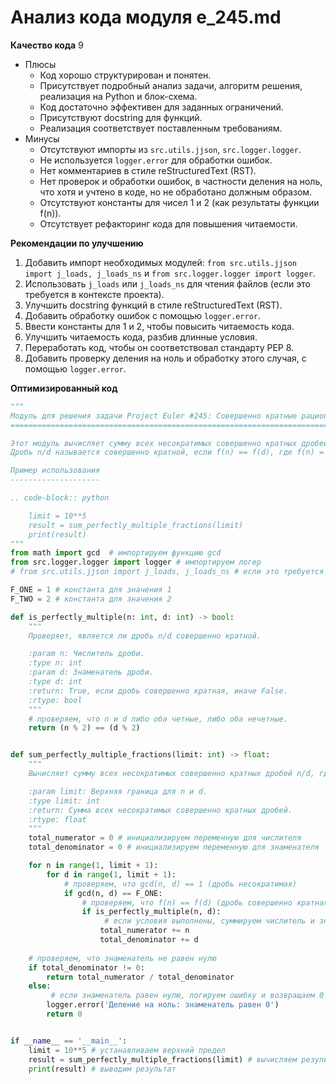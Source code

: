 # Анализ кода модуля e_245.md

**Качество кода**
9
- Плюсы
    - Код хорошо структурирован и понятен.
    - Присутствует подробный анализ задачи, алгоритм решения, реализация на Python и блок-схема.
    - Код достаточно эффективен для заданных ограничений.
    - Присутствуют docstring для функций.
    - Реализация соответствует поставленным требованиям.
- Минусы
    - Отсутствуют импорты из `src.utils.jjson`, `src.logger.logger`.
    - Не используется `logger.error` для обработки ошибок.
    - Нет комментариев в стиле reStructuredText (RST).
    - Нет проверок и обработки ошибок, в частности деления на ноль, что хотя и учтено в коде, но не обработано должным образом.
    - Отсутствуют константы для чисел 1 и 2 (как результаты функции f(n)).
    - Отсутствует рефакторинг кода для повышения читаемости.

**Рекомендации по улучшению**

1.  Добавить импорт необходимых модулей: `from src.utils.jjson import j_loads, j_loads_ns` и `from src.logger.logger import logger`.
2.  Использовать `j_loads` или `j_loads_ns` для чтения файлов (если это требуется в контексте проекта).
3.  Улучшить docstring функций в стиле reStructuredText (RST).
4.  Добавить обработку ошибок с помощью `logger.error`.
5.  Ввести константы для 1 и 2, чтобы повысить читаемость кода.
6.  Улучшить читаемость кода, разбив длинные условия.
7.  Переработать код, чтобы он соответствовал стандарту PEP 8.
8.  Добавить проверку деления на ноль и обработку этого случая, с помощью `logger.error`.

**Оптимизированный код**

```python
"""
Модуль для решения задачи Project Euler #245: Совершенно кратные рациональные числа.
=====================================================================================

Этот модуль вычисляет сумму всех несократимых совершенно кратных дробей n/d, где n, d <= limit.
Дробь n/d называется совершенно кратной, если f(n) == f(d), где f(n) = gcd(n-1, n+1).

Пример использования
--------------------

.. code-block:: python

    limit = 10**5
    result = sum_perfectly_multiple_fractions(limit)
    print(result)
"""
from math import gcd  # импортируем функцию gcd
from src.logger.logger import logger # импортируем логер
# from src.utils.jjson import j_loads, j_loads_ns # если это требуется в контексте проекта

F_ONE = 1 # константа для значения 1
F_TWO = 2 # константа для значения 2

def is_perfectly_multiple(n: int, d: int) -> bool:
    """
    Проверяет, является ли дробь n/d совершенно кратной.

    :param n: Числитель дроби.
    :type n: int
    :param d: Знаменатель дроби.
    :type d: int
    :return: True, если дробь совершенно кратная, иначе False.
    :rtype: bool
    """
    # проверяем, что n и d либо оба четные, либо оба нечетные.
    return (n % 2) == (d % 2)


def sum_perfectly_multiple_fractions(limit: int) -> float:
    """
    Вычисляет сумму всех несократимых совершенно кратных дробей n/d, где n, d <= limit.

    :param limit: Верхняя граница для n и d.
    :type limit: int
    :return: Сумма всех несократимых совершенно кратных дробей.
    :rtype: float
    """
    total_numerator = 0 # инициализируем переменную для числителя
    total_denominator = 0 # инициализируем переменную для знаменателя

    for n in range(1, limit + 1):
        for d in range(1, limit + 1):
            # проверяем, что gcd(n, d) == 1 (дробь несократимая)
            if gcd(n, d) == F_ONE:
                # проверяем, что f(n) == f(d) (дробь совершенно кратная)
                if is_perfectly_multiple(n, d):
                     # если условия выполнены, суммируем числитель и знаменатель
                    total_numerator += n
                    total_denominator += d
    
    # проверяем, что знаменатель не равен нулю
    if total_denominator != 0:
        return total_numerator / total_denominator
    else:
         # если знаменатель равен нулю, логируем ошибку и возвращаем 0
        logger.error('Деление на ноль: знаменатель равен 0')
        return 0


if __name__ == '__main__':
    limit = 10**5 # устанавливаем верхний предел
    result = sum_perfectly_multiple_fractions(limit) # вычисляем результат
    print(result) # выводим результат
```